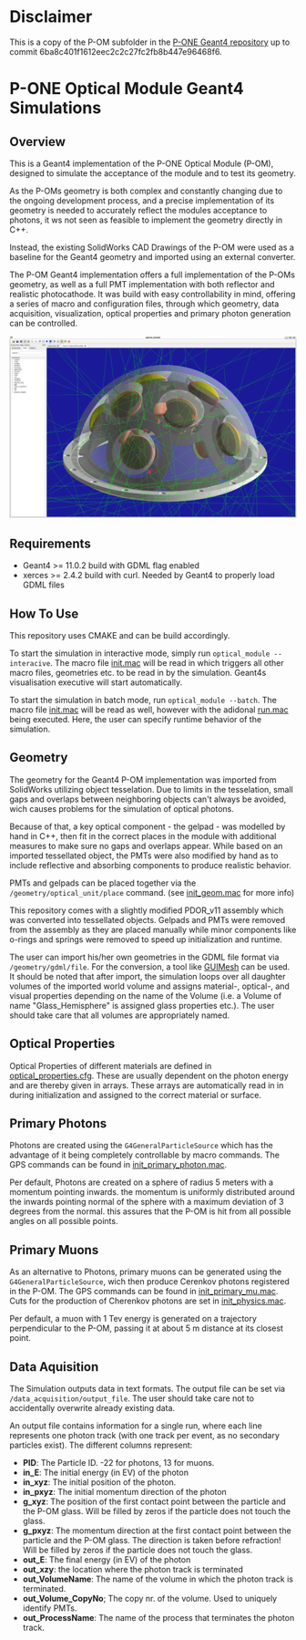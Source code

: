 # Disclaimer

This is a copy of the P-OM subfolder in the [P-ONE Geant4 repository](https://github.com/pone-software/Geant4-Simulations/) up to commit 6ba8c401f1612eec2c2c27fc2fb8b447e96468f6.

# P-ONE Optical Module Geant4 Simulations

## Overview

This is a Geant4 implementation of the P-ONE Optical Module (P-OM), designed to simulate the acceptance of the module and to test its geometry.

As the P-OMs geometry is both complex and constantly changing due to the ongoing development process, and a precise implementation of its geometry is needed to accurately reflect the modules acceptance to photons, it ws not seen as feasible to implement the geometry directly in C++.

Instead, the existing SolidWorks CAD Drawings of the P-OM were used as a baseline for the Geant4 geometry and imported using an external converter.

The P-OM Geant4 implementation offers a full implementation of the P-OMs geometry, as well as a full PMT implementation with both reflector and realistic photocathode. It was build with easy controllability in mind, offering a series of macro and configuration files, through which geometry, data acquisition, visualization, optical properties and primary photon generation can be controlled.

![the P-OM with simulated photons](screenshots/P-OM_with_photons.png "the P-OM with simulated photons")

## Requirements

* Geant4 >= 11.0.2 build with GDML flag enabled
* xerces >= 2.4.2 build with curl. Needed by Geant4 to properly load GDML files

 
## How To Use

This repository uses CMAKE and can be build accordingly.

To start the simulation in interactive mode, simply run `optical_module --interacive`. The macro file [init.mac](macros/init.mac) will be read in which triggers all other macro files, geometries etc. to be read in by the simulation. Geant4s visualisation executive will start automatically.

To start the simulation in batch mode, run `optical_module --batch`. The macro file [init.mac](macros/init.mac) will be read as well, however with the adidonal [run.mac](macros/run.mac) being executed. Here, the user can specify runtime behavior of the simulation.

## Geometry

The geometry for the Geant4 P-OM implementation was imported from SolidWorks utilizing object tesselation. Due to limits in the tesselation, small gaps and overlaps between neighboring objects can't always be avoided, wich causes problems for the simulation of optical photons. 

Because of that, a key optical component - the gelpad - was modelled by hand in C++, then fit in the correct places in the module with additional measures to make sure no gaps and overlaps appear. While based on an imported tessellated object, the PMTs were also modified by hand as to include reflective and absorbing components to produce realistic behavior.

PMTs and gelpads can be placed together via the `/geometry/optical_unit/place` command. (see [init_geom.mac](macros/init_geom.mac) for more info)

This repository comes with a slightly modified PDOR_v11 assembly which was converted into tessellated objects. Gelpads and PMTs were removed from the assembly as they are placed manually while minor components like o-rings and springs were removed to speed up initialization and runtime.

The user can import his/her own geometries in the GDML file format via `/geometry/gdml/file`. For the conversion, a tool like [GUIMesh](https://github.com/nretza/GUIMesh) can be used. It should be noted that after import, the simulation loops over all daughter volumes of the imported world volume and assigns material-, optical-, and visual properties depending on the name of the Volume (i.e. a Volume of name "Glass_Hemisphere" is assigned glass properties etc.). The user should take care that all volumes are appropriately named.

## Optical Properties

Optical Properties of different materials are defined in [optical_properties.cfg](macros/optical_properties.cfg). These are usually dependent on the photon energy and are thereby given in arrays. These arrays are automatically read in in during initialization and assigned to the correct material or surface.

## Primary Photons

Photons are created using the `G4GeneralParticleSource` which has the advantage of it being completely controllable by macro commands. The GPS commands can be found in [init_primary_photon.mac](macros/init_primary_photon.mac).

Per default, Photons are created on a sphere of radius 5 meters with a momentum pointing inwards. the momentum is uniformly distributed around the inwards pointing normal of the sphere with a maximum deviation of 3 degrees from the normal. this assures that the P-OM is hit from all possible angles on all possible points.

## Primary Muons

As an alternative to Photons, primary muons can be generated using the `G4GeneralParticleSource`, wich then produce Cerenkov photons registered in the P-OM. The GPS commands can be found in [init_primary_mu.mac](macros/init_primary_mu.mac). Cuts for the production of Cherenkov photons are set in [init_physics.mac](macros/init_physics.mac).

Per default, a muon with 1 Tev energy is generated on a trajectory perpendicular to the P-OM, passing it at about 5 m distance at its closest point.

## Data Aquisition

The Simulation outputs data in text formats. The output file can be set via `/data_acquisition/output_file`. The user should take care not to accidentally overwrite already existing data.

An output file contains information for a single run, where each line represents one photon track (with one track per event, as no secondary particles exist). The different columns represent:
* __PID__: The Particle ID. -22 for photons, 13 for muons.
* __in_E__: The initial energy (in EV) of the photon
* __in_xyz__: The initial position of the photon.
* __in_pxyz__: The initial momentum direction of the photon
* __g_xyz__: The position of the first contact point between the particle and the P-OM glass. Will be filled by zeros if the particle does not touch the glass.
* __g_pxyz__: The momentum direction at the first contact point between the particle and the P-OM glass. The direction is taken before refraction! Will be filled by zeros if the particle does not touch the glass.
* __out_E__: The final energy (in EV) of the photon
* __out_xzy__: the location where the photon track is terminated
* __out_VolumeName__: The name of the volume in which the photon track is terminated.
* __out_Volume_CopyNo__; The copy nr. of the volume. Used to uniquely identify PMTs. 
* __out_ProcessName__: The name of the process that terminates the photon track.
